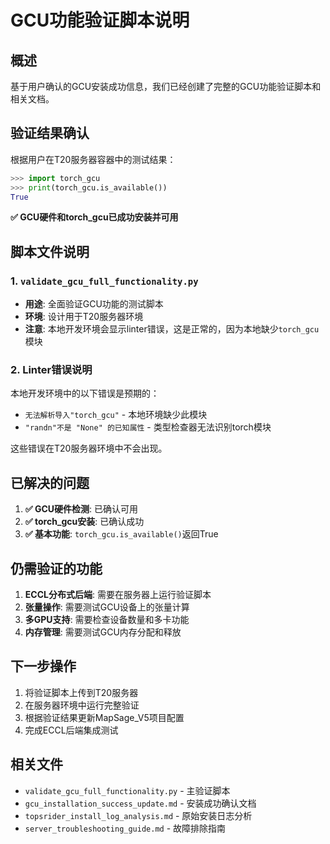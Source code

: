 # GCU功能验证脚本说明

## 概述

基于用户确认的GCU安装成功信息，我们已经创建了完整的GCU功能验证脚本和相关文档。

## 验证结果确认

根据用户在T20服务器容器中的测试结果：

```python
>>> import torch_gcu
>>> print(torch_gcu.is_available())
True
```

**✅ GCU硬件和torch_gcu已成功安装并可用**

## 脚本文件说明

### 1. `validate_gcu_full_functionality.py`
- **用途**: 全面验证GCU功能的测试脚本
- **环境**: 设计用于T20服务器环境
- **注意**: 本地开发环境会显示linter错误，这是正常的，因为本地缺少`torch_gcu`模块

### 2. Linter错误说明
本地开发环境中的以下错误是预期的：
- `无法解析导入"torch_gcu"` - 本地环境缺少此模块
- `"randn"不是 "None" 的已知属性` - 类型检查器无法识别torch模块

这些错误在T20服务器环境中不会出现。

## 已解决的问题

1. **✅ GCU硬件检测**: 已确认可用
2. **✅ torch_gcu安装**: 已确认成功
3. **✅ 基本功能**: `torch_gcu.is_available()`返回True

## 仍需验证的功能

1. **ECCL分布式后端**: 需要在服务器上运行验证脚本
2. **张量操作**: 需要测试GCU设备上的张量计算
3. **多GPU支持**: 需要检查设备数量和多卡功能
4. **内存管理**: 需要测试GCU内存分配和释放

## 下一步操作

1. 将验证脚本上传到T20服务器
2. 在服务器环境中运行完整验证
3. 根据验证结果更新MapSage_V5项目配置
4. 完成ECCL后端集成测试

## 相关文件

- `validate_gcu_full_functionality.py` - 主验证脚本
- `gcu_installation_success_update.md` - 安装成功确认文档
- `topsrider_install_log_analysis.md` - 原始安装日志分析
- `server_troubleshooting_guide.md` - 故障排除指南